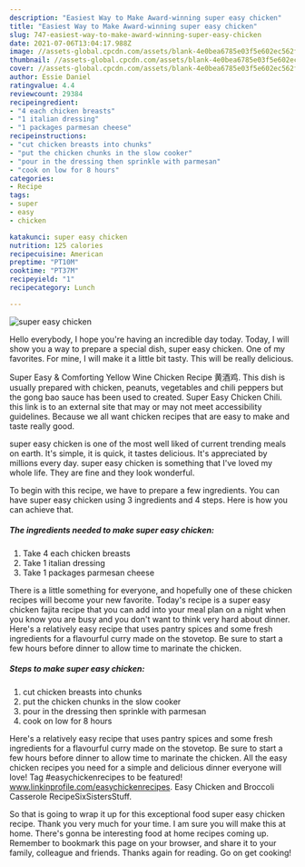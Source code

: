 ```yaml
---
description: "Easiest Way to Make Award-winning super easy chicken"
title: "Easiest Way to Make Award-winning super easy chicken"
slug: 747-easiest-way-to-make-award-winning-super-easy-chicken
date: 2021-07-06T13:04:17.988Z
image: //assets-global.cpcdn.com/assets/blank-4e0bea6785e03f5e602ec562f230caae08da540cada707380b4fe1bbebba43da.png
thumbnail: //assets-global.cpcdn.com/assets/blank-4e0bea6785e03f5e602ec562f230caae08da540cada707380b4fe1bbebba43da.png
cover: //assets-global.cpcdn.com/assets/blank-4e0bea6785e03f5e602ec562f230caae08da540cada707380b4fe1bbebba43da.png
author: Essie Daniel
ratingvalue: 4.4
reviewcount: 29384
recipeingredient:
- "4 each chicken breasts"
- "1 italian dressing"
- "1 packages parmesan cheese"
recipeinstructions:
- "cut chicken breasts into chunks"
- "put the chicken chunks in the slow cooker"
- "pour in the dressing then sprinkle with parmesan"
- "cook on low for 8 hours"
categories:
- Recipe
tags:
- super
- easy
- chicken

katakunci: super easy chicken 
nutrition: 125 calories
recipecuisine: American
preptime: "PT10M"
cooktime: "PT37M"
recipeyield: "1"
recipecategory: Lunch

---
```



![super easy chicken](//assets-global.cpcdn.com/assets/blank-4e0bea6785e03f5e602ec562f230caae08da540cada707380b4fe1bbebba43da.png)

Hello everybody, I hope you're having an incredible day today. Today, I will show you a way to prepare a special dish, super easy chicken. One of my favorites. For mine, I will make it a little bit tasty. This will be really delicious.

Super Easy &amp; Comforting Yellow Wine Chicken Recipe 黄酒鸡. This dish is usually prepared with chicken, peanuts, vegetables and chili peppers but the gong bao sauce has been used to created. Super Easy Chicken Chili. this link is to an external site that may or may not meet accessibility guidelines. Because we all want chicken recipes that are easy to make and taste really good.

super easy chicken is one of the most well liked of current trending meals on earth. It's simple, it is quick, it tastes delicious. It's appreciated by millions every day. super easy chicken is something that I've loved my whole life. They are fine and they look wonderful.


To begin with this recipe, we have to prepare a few ingredients. You can have super easy chicken using 3 ingredients and 4 steps. Here is how you can achieve that.

<!--inarticleads1-->

##### The ingredients needed to make super easy chicken:

1. Take 4 each chicken breasts
1. Take 1 italian dressing
1. Take 1 packages parmesan cheese


There is a little something for everyone, and hopefully one of these chicken recipes will become your new favorite. Today&#39;s recipe is a super easy chicken fajita recipe that you can add into your meal plan on a night when you know you are busy and you don&#39;t want to think very hard about dinner. Here&#39;s a relatively easy recipe that uses pantry spices and some fresh ingredients for a flavourful curry made on the stovetop. Be sure to start a few hours before dinner to allow time to marinate the chicken. 

<!--inarticleads2-->

##### Steps to make super easy chicken:

1. cut chicken breasts into chunks
1. put the chicken chunks in the slow cooker
1. pour in the dressing then sprinkle with parmesan
1. cook on low for 8 hours


Here&#39;s a relatively easy recipe that uses pantry spices and some fresh ingredients for a flavourful curry made on the stovetop. Be sure to start a few hours before dinner to allow time to marinate the chicken. All the easy chicken recipes you need for a simple and delicious dinner everyone will love! Tag #easychickenrecipes to be featured! www.linkinprofile.com/easychickenrecipes. Easy Chicken and Broccoli Casserole RecipeSixSistersStuff. 

So that is going to wrap it up for this exceptional food super easy chicken recipe. Thank you very much for your time. I am sure you will make this at home. There's gonna be interesting food at home recipes coming up. Remember to bookmark this page on your browser, and share it to your family, colleague and friends. Thanks again for reading. Go on get cooking!
